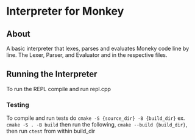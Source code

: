 # Interpreter for Monkey
## About
A basic interpreter that lexes, parses and evaluates Moneky code line by line. The Lexer, Parser, and Evaluator and in the respective files.

## Running the Interpreter
To run the REPL compile and run repl.cpp


### Testing
To compile and run tests do ```cmake -S {source_dir} -B {build_dir}``` ex. ```cmake -S . -B build```
then run the following, ```cmake --build {build_dir}```, then run ```ctest``` from within build_dir
